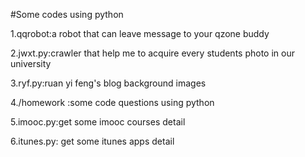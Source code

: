 #Some codes using python

1.qqrobot:a robot that can leave message to your qzone buddy

2.jwxt.py:crawler that help me to acquire every students photo in our university

3.ryf.py:ruan yi feng's blog background images

4./homework :some code questions using python

5.imooc.py:get some imooc courses detail

6.itunes.py: get some itunes apps detail
